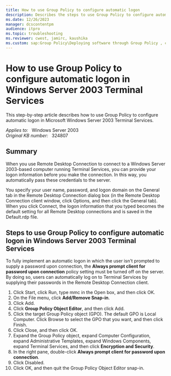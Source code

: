 ```yaml
---
title: How to use Group Policy to configure automatic logon
description: Describes the steps to use Group Policy to configure automatic logon in Microsoft Windows Server 2003 Terminal Services.
ms.date: 12/26/2023
manager: dcscontentpm
audience: itpro
ms.topic: troubleshooting
ms.reviewer: cwest, jamirc, kaushika
ms.custom: sap:Group Policy\Deploying software through Group Policy , csstroubleshoot
---
```

# How to use Group Policy to configure automatic logon in Windows Server 2003 Terminal Services

This step-by-step article describes how to use Group Policy to configure automatic logon in Microsoft Windows Server 2003 Terminal Services.

_Applies to:_ &nbsp; Windows Server 2003  
_Original KB number:_ &nbsp; 324807

## Summary

When you use Remote Desktop Connection to connect to a Windows Server 2003-based computer running Terminal Services, you can provide your logon information before you make the connection. In this way, you automatically pass these credentials to the server.

You specify your user name, password, and logon domain on the General tab in the Remote Desktop Connection dialog box (in the Remote Desktop Connection client window, click Options, and then click the General tab). When you click Connect, the logon information that you typed becomes the default setting for all Remote Desktop connections and is saved in the Default.rdp file.

## Steps to use Group Policy to configure automatic logon in Windows Server 2003 Terminal Services

To fully implement an automatic logon in which the user isn't prompted to supply a password upon connection, the **Always prompt client for password upon connection** policy setting must be turned off on the server. By doing so, users can automatically log on to Terminal Services by supplying their passwords in the Remote Desktop Connection client.

1. Click Start, click Run, type mmc in the Open box, and then click OK.
2. On the File menu, click **Add/Remove Snap-in**.
3. Click Add.
4. Click **Group Policy Object Editor**, and then click Add.
5. Click the target Group Policy object (GPO). The default GPO is Local Computer. Click Browse to select the GPO that you want, and then click Finish.
6. Click Close, and then click OK.
7. Expand the Group Policy object, expand Computer Configuration, expand Administrative Templates, expand Windows Components, expand Terminal Services, and then click **Encryption and Security**.
8. In the right pane, double-click **Always prompt client for password upon connection**.
9. Click Disabled.
10. Click OK, and then quit the Group Policy Object Editor snap-in.
